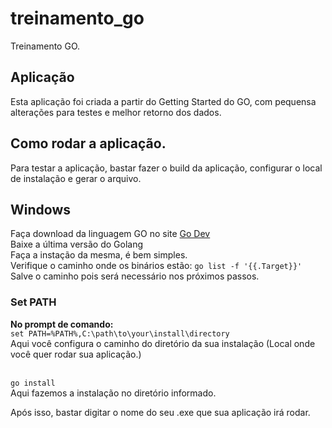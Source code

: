 # treinamento_go
Treinamento GO.

## Aplicação
Esta aplicação foi criada a partir do Getting Started do GO, com pequensa alterações para testes e melhor retorno dos dados.

## Como rodar a aplicação.
Para testar a aplicação, bastar fazer o build da aplicação, configurar o local de instalação e gerar o arquivo.

## Windows
Faça download da linguagem GO no site [Go Dev](https://go.dev/dl/)
<br>Baixe a última versão do Golang
<br>Faça a instação da mesma, é bem simples.
<br>Verifique o caminho onde os binários estão: ```go list -f '{{.Target}}'```
<br>Salve o caminho pois será necessário nos próximos passos.

### Set PATH
**No prompt de comando:**
<br> ```set PATH=%PATH%,C:\path\to\your\install\directory```
<br>Aqui você configura o caminho do diretório da sua instalação (Local onde você quer rodar sua aplicação.)

<br>```go install```
<br>Aqui fazemos a instalação no diretório informado.

Após isso, bastar digitar o nome do seu .exe que sua aplicação irá rodar.
